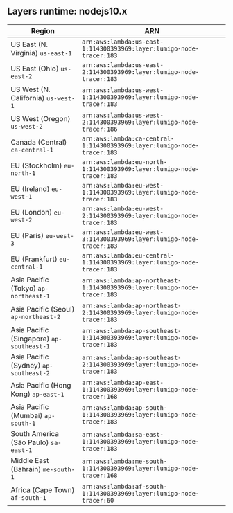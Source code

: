 Layers runtime: nodejs10.x
----
| Region | ARN |
| --- | --- |
|US East (N. Virginia)  `us-east-1`|`arn:aws:lambda:us-east-1:114300393969:layer:lumigo-node-tracer:183`|
|US East (Ohio)  `us-east-2`|`arn:aws:lambda:us-east-2:114300393969:layer:lumigo-node-tracer:183`|
|US West (N. California)  `us-west-1`|`arn:aws:lambda:us-west-1:114300393969:layer:lumigo-node-tracer:183`|
|US West (Oregon)  `us-west-2`|`arn:aws:lambda:us-west-2:114300393969:layer:lumigo-node-tracer:186`|
|Canada (Central)  `ca-central-1`|`arn:aws:lambda:ca-central-1:114300393969:layer:lumigo-node-tracer:183`|
|EU (Stockholm)  `eu-north-1`|`arn:aws:lambda:eu-north-1:114300393969:layer:lumigo-node-tracer:183`|
|EU (Ireland)  `eu-west-1`|`arn:aws:lambda:eu-west-1:114300393969:layer:lumigo-node-tracer:183`|
|EU (London)  `eu-west-2`|`arn:aws:lambda:eu-west-2:114300393969:layer:lumigo-node-tracer:183`|
|EU (Paris)  `eu-west-3`|`arn:aws:lambda:eu-west-3:114300393969:layer:lumigo-node-tracer:183`|
|EU (Frankfurt)  `eu-central-1`|`arn:aws:lambda:eu-central-1:114300393969:layer:lumigo-node-tracer:183`|
|Asia Pacific (Tokyo)  `ap-northeast-1`|`arn:aws:lambda:ap-northeast-1:114300393969:layer:lumigo-node-tracer:183`|
|Asia Pacific (Seoul)  `ap-northeast-2`|`arn:aws:lambda:ap-northeast-2:114300393969:layer:lumigo-node-tracer:183`|
|Asia Pacific (Singapore)  `ap-southeast-1`|`arn:aws:lambda:ap-southeast-1:114300393969:layer:lumigo-node-tracer:183`|
|Asia Pacific (Sydney)  `ap-southeast-2`|`arn:aws:lambda:ap-southeast-2:114300393969:layer:lumigo-node-tracer:183`|
|Asia Pacific (Hong Kong)  `ap-east-1`|`arn:aws:lambda:ap-east-1:114300393969:layer:lumigo-node-tracer:168`|
|Asia Pacific (Mumbai)  `ap-south-1`|`arn:aws:lambda:ap-south-1:114300393969:layer:lumigo-node-tracer:183`|
|South America (São Paulo)  `sa-east-1`|`arn:aws:lambda:sa-east-1:114300393969:layer:lumigo-node-tracer:183`|
|Middle East (Bahrain)  `me-south-1`|`arn:aws:lambda:me-south-1:114300393969:layer:lumigo-node-tracer:168`|
|Africa (Cape Town)  `af-south-1`|`arn:aws:lambda:af-south-1:114300393969:layer:lumigo-node-tracer:60`|
